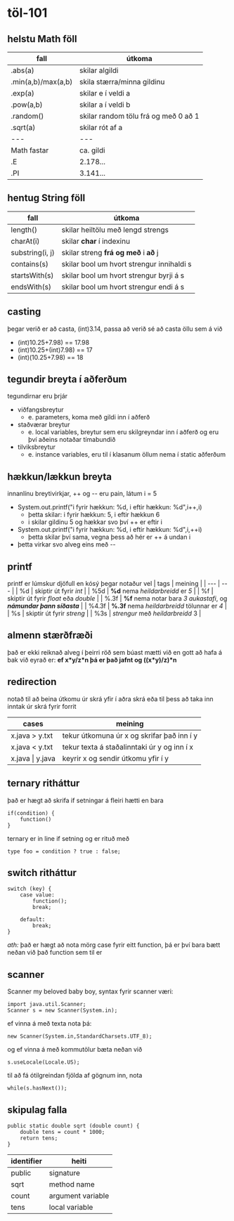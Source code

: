 # töl-101 

## helstu Math föll
| fall | útkoma |
| --- | --- |
| .abs(a) | skilar algildi |
| .min(a,b)/max(a,b) | skila stærra/minna gildinu |
| .exp(a) | skilar e í veldi a |
| .pow(a,b) | skilar a í veldi b |
| .random() | skilar random tölu frá og með 0 að 1 |
| .sqrt(a) | skilar rót af a |
| --- | --- |
| Math fastar | ca. gildi |
| .E | 2.178... |
| .PI | 3.141... |




## hentug String föll
| fall | útkoma |
| --- | --- |
| length() | skilar heiltölu með lengd strengs |
| charAt(i) | skilar **char** í indexinu |
| substring(i, j) | skilar streng **frá og með** i **að** j |
| contains(s) | skilar bool um hvort strengur innihaldi s |
| startsWith(s) | skilar bool um hvort strengur byrji á s |
| endsWith(s) | skilar bool um hvort strengur endi á s |




## casting
þegar verið er að casta, (int)3.14, passa að verið sé að casta öllu sem á við
- (int)10.25+7.98) == 17.98
- (int)10.25+(int)7.98) == 17
- (int)(10.25+7.98) == 18




## tegundir breyta í aðferðum
tegundirnar eru þrjár

- viðfangsbreytur
    - e. parameters, koma með gildi inn í aðferð
- staðværar breytur 
    - e. local variables, breytur sem eru skilgreyndar inn í aðferð og eru því aðeins notaðar tímabundið
- tilviksbreytur 
    - e. instance variables, eru til í klasanum öllum nema í static aðferðum




## hækkun/lækkun breyta
innanlínu breytivirkjar, ++ og -- eru pain, látum i = 5
- System.out.printf("i fyrir hækkun: %d, i eftir hækkun: %d",i++,i)
    - þetta skilar: i fyrir hækkun: 5, i eftir hækkun 6 
    - i skilar gildinu 5 og hækkar svo því ++ er eftir i
- System.out.printf("i fyrir hækkun: %d, i eftir hækkun: %d",i,++i)
    - þetta skilar því sama, vegna þess að hér er ++ á undan i
- þetta virkar svo alveg eins með --




## printf
printf er lúmskur djöfull en kósý þegar notaður vel
| tags | meining |
| --- | --- |
| %d | skiptir út fyrir *int* |
| %5d | **%d** nema *heildarbreidd* er *5* |
| %f | skiptir út fyrir *float* eða *double* |
| %.3f | **%f** nema notar bara *3 aukastafi*, og ***námundar þann síðasta*** |
| %4.3f | **%.3f** nema *heildarbreidd* tölunnar er *4* |
| %s | skiptir út fyrir *streng* |
| %3s | *strengur* með *heildarbreidd* 3 |




## almenn stærðfræði
það er ekki reiknað alveg í þeirri röð sem búast mætti við en gott að hafa á bak við eyrað er: **ef x\*y/z\*n þá er það jafnt og ((x\*y)/z)\*n**




## redirection
notað til að beina útkomu úr skrá yfir í aðra skrá eða til þess að taka inn inntak úr skrá fyrir forrit

|cases|meining|
|---|---|
|x.java > y.txt|tekur útkomuna úr x og skrifar það inn í y|
|x.java < y.txt|tekur texta á staðalinntaki úr y og inn í x|
|x.java &#124; y.java|keyrir x og sendir útkomu yfir í y|




## ternary ritháttur
það er hægt að skrifa if setningar á fleiri hætti en bara 

    if(condition) {
        function()
    }

ternary er in line if setning og er rituð með

    type foo = condition ? true : false;




## switch ritháttur

    switch (key) {
        case value:
            function();
            break;

        default:
            break;
    }

*ath:* það er hægt að nota mörg case fyrir eitt function, þá er því bara bætt neðan við það function sem til er




## scanner
Scanner my beloved baby boy,
syntax fyrir scanner væri:

    import java.util.Scanner;
    Scanner s = new Scanner(System.in);

ef vinna á með texta nota þá:

    new Scanner(System.in,StandardCharsets.UTF_8);

og ef vinna á með kommutölur bæta neðan við

    s.useLocale(Locale.US);

til að fá ótilgreindan fjölda af gögnum inn, nota 

    while(s.hasNext());




## skipulag falla

    public static double sqrt (double count) {
        double tens = count * 1000;
        return tens;
    }

| identifier | heiti |
| --- | --- |
| public | signature |
| sqrt | method name |
| count | argument variable |
| tens | local variable |


